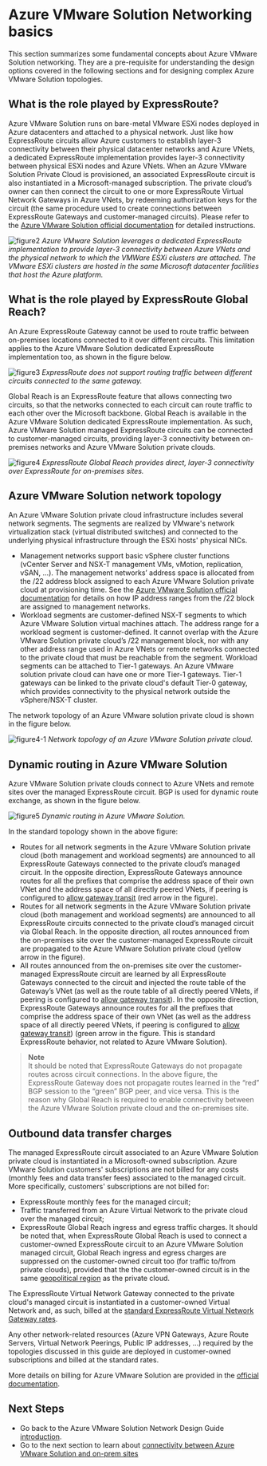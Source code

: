 # Azure VMware Solution Networking basics
This section summarizes some fundamental concepts about Azure VMware Solution networking. They are a pre-requisite for understanding the design options covered in the following sections and for designing complex Azure VMware Solution topologies.

## What is the role played by ExpressRoute?
Azure VMware Solution runs on bare-metal VMware ESXi nodes deployed in Azure datacenters and attached to a physical network. Just like how ExpressRoute circuits allow Azure customers to establish layer-3 connectivity between their physical datacenter networks and Azure VNets, a dedicated ExpressRoute implementation provides layer-3 connectivity between physical ESXi nodes and Azure VNets. 
When an Azure VMware Solution Private Cloud is provisioned, an associated ExpressRoute circuit is also instantiated in a Microsoft-managed subscription. The private cloud’s owner can then connect the circuit to one or more ExpressRoute Virtual Network Gateways in Azure VNets, by redeeming authorization keys for the circuit (the same procedure used to create connections between ExpressRoute Gateways and customer-managed circuits). Please refer to the [Azure VMware Solution official documentation](https://learn.microsoft.com/azure/azure-vmware/deploy-azure-vmware-solution?tabs=azure-portal#connect-to-azure-virtual-network-with-expressroute ) for detailed instructions.
 
![figure2](media/figure2.png) 
*Azure VMware Solution leverages a dedicated ExpressRoute implementation to provide layer-3 connectivity between Azure VNets and the physical network to which the VMWare ESXi clusters are attached. The VMware ESXi clusters are hosted in the same Microsoft datacenter facilities that host the Azure platform.*

## What is the role played by ExpressRoute Global Reach?
An Azure ExpressRoute Gateway cannot be used to route traffic between on-premises locations connected to it over different circuits. This limitation applies to the Azure VMware Solution dedicated ExpressRoute implementation too, as shown in the figure below.
 
![figure3](media/figure3.png) 
*ExpressRoute does not support routing traffic between different circuits connected to the same gateway.*

Global Reach is an ExpressRoute feature that allows connecting two circuits, so that the networks connected to each circuit can route traffic to each other over the Microsoft backbone. Global Reach is available in the Azure VMware Solution dedicated ExpressRoute implementation. As such, Azure VMware Solution managed ExpressRoute circuits can be connected to customer-managed circuits, providing layer-3 connectivity between on-premises networks and Azure VMware Solution private clouds.
 
![figure4](media/figure4.png) 
*ExpressRoute Global Reach provides direct, layer-3 connectivity over ExpressRoute for on-premises sites.*

## Azure VMware Solution network topology
An Azure VMware Solution private cloud infrastructure includes several network segments. The segments are realized by VMware's network virtualization stack (virtual distributed switches) and connected to the underlying physical infrastructure through the ESXi hosts' physical NICs.  
- Management networks support  basic vSphere cluster functions (vCenter Server and NSX-T management VMs, vMotion, replication, vSAN, …). The management networks’ address space is allocated from the /22 address block assigned to each Azure VMware Solution private cloud at provisioning time. See the [Azure VMware Solution official documentation](https://learn.microsoft.com/azure/azure-vmware/tutorial-network-checklist#routing-and-subnet-considerations) for details on how IP address ranges from the /22 block are assigned to management networks. 
- Workload segments are customer-defined NSX-T segments to which Azure VMware Solution virtual machines attach. The address range for a workload segment is customer-defined. It cannot overlap with the Azure VMware Solution private cloud’s /22 management block, nor with any other address range used in Azure VNets or remote networks connected to the private cloud that must be reachable from the segment. Workload segments can be attached to Tier-1 gateways. An Azure VMware solution private cloud can have one or more Tier-1 gateways. Tier-1 gateways can be linked to the private cloud's default Tier-0 gateway, which provides connectivity to the physical network outside the vSphere/NSX-T cluster. 

The network topology of an Azure VMware solution private cloud is shown in the figure below.

![figure4-1](media/figure4-1.png) 
*Network topology of an Azure VMware Solution private cloud.*

## Dynamic routing in Azure VMware Solution
Azure VMware Solution private clouds connect to Azure VNets and remote sites over the managed ExpressRoute circuit. BGP is used for dynamic route exchange, as shown in the figure below.
 
![figure5](media/figure5.png) 
*Dynamic routing in Azure VMware Solution.*

In the standard topology shown in the above figure:
- Routes for all network segments in the Azure VMware Solution private cloud (both management and workload segments) are announced to all ExpressRoute Gateways connected to the private cloud’s managed circuit. In the opposite direction, ExpressRoute Gateways announce routes for all the prefixes that comprise the address space of their own VNet and the address space of all directly peered VNets, if peering is configured to [allow gateway transit](https://learn.microsoft.com/azure/virtual-network/virtual-network-peering-overview#gateways-and-on-premises-connectivity) (red arrow in the figure). 
- Routes for all network segments in the Azure VMware Solution private cloud (both management and workload segments) are announced to all ExpressRoute circuits connected to the private cloud’s managed circuit via Global Reach. In the opposite direction, all routes announced from the on-premises site over the customer-managed ExpressRoute circuit are propagated to the Azure VMware Solution private cloud (yellow arrow in the figure).
- All routes announced from the on-premises site over the customer-managed ExpressRoute circuit are learned by all ExpressRoute Gateways connected to the circuit and injected the route table of the Gateway’s VNet (as well as the route table of all directly peered VNets, if peering is configured to [allow gateway transit](https://learn.microsoft.com/azure/virtual-network/virtual-network-peering-overview#gateways-and-on-premises-connectivity)). In the opposite direction, ExpressRoute Gateways announce routes for all the prefixes that comprise the address space of their own VNet (as well as the address space of all directly peered VNets, if peering is configured to [allow gateway transit](https://learn.microsoft.com/azure/virtual-network/virtual-network-peering-overview#gateways-and-on-premises-connectivity)) (green arrow in the figure. This is standard ExpressRoute behavior, not related to Azure VMware Solution). 

> **Note** <br>
> It should be noted that ExpressRoute Gateways do not propagate routes across circuit connections. In the above figure, the ExpressRoute Gateway does not propagate routes learned in the “red” BGP session to the “green” BGP peer, and vice versa. This is the reason why Global Reach is required to enable connectivity between the Azure VMware Solution private cloud and the on-premises site.

## Outbound data transfer charges
The managed ExpressRoute circuit associated to an Azure VMware Solution private cloud is instantiated in a Microsoft-owned subscription. Azure VMware Solution customers' subscriptions are not billed for any costs (monthly fees and data transfer fees) associated to the managed circuit. More specifically, customers' subscriptions are not billed for:
- ExpressRoute monthly fees for the managed circuit;
- Traffic transferred from an Azure Virtual Network to the private cloud over the managed circuit;
- ExpressRoute Global Reach ingress and egress traffic charges. It should be noted that, when ExpressRoute Global Reach is used to connect a customer-owned ExpressRoute circuit to an Azure VMware Solution managed circuit, Global Reach ingress and egress charges are suppressed on the customer-owned circuit too (for traffic to/from private clouds), provided that the the customer-owned circuit is in the same [geopolitical region](https://learn.microsoft.com/azure/expressroute/expressroute-locations#locations) as the private cloud.

The ExpressRoute Virtual Network Gateway connected to the private cloud's managed circuit is instantiated in a customer-owned Virtual Network and, as such, billed at the [standard ExpressRoute Virtual Network Gateway rates](https://azure.microsoft.com/pricing/details/expressroute/). 

Any other network-related resources (Azure VPN Gateways, Azure Route Servers, Virtual Network Peerings, Public IP addresses, ...) required by the topologies discussed in this guide are deployed in customer-owned subscriptions and billed at the standard rates.  

More details on billing for Azure VMware Solution are provided in the [official documentation](https://learn.microsoft.com/azure/azure-vmware/faq#billing).

## Next Steps
- Go back to the Azure VMware Solution Network Design Guide [introduction](readme.md).
- Go to the next section to learn about [connectivity between Azure VMware Solution and on-prem sites](onprem-connectivity.md) 
